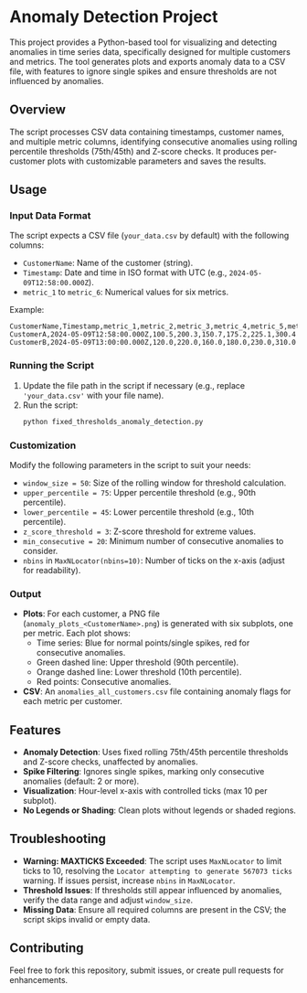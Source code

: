# Anomaly Detection Project

This project provides a Python-based tool for visualizing and detecting anomalies in time series data, specifically designed for multiple customers and metrics. The tool generates plots and exports anomaly data to a CSV file, with features to ignore single spikes and ensure thresholds are not influenced by anomalies.

## Overview

The script processes CSV data containing timestamps, customer names, and multiple metric columns, identifying consecutive anomalies using rolling percentile thresholds (75th/45th) and Z-score checks. It produces per-customer plots with customizable parameters and saves the results.


## Usage

### Input Data Format
The script expects a CSV file (`your_data.csv` by default) with the following columns:
- `CustomerName`: Name of the customer (string).
- `Timestamp`: Date and time in ISO format with UTC (e.g., `2024-05-09T12:58:00.000Z`).
- `metric_1` to `metric_6`: Numerical values for six metrics.

Example:
```
CustomerName,Timestamp,metric_1,metric_2,metric_3,metric_4,metric_5,metric_6
CustomerA,2024-05-09T12:58:00.000Z,100.5,200.3,150.7,175.2,225.1,300.4
CustomerB,2024-05-09T13:00:00.000Z,120.0,220.0,160.0,180.0,230.0,310.0
```

### Running the Script
1. Update the file path in the script if necessary (e.g., replace `'your_data.csv'` with your file name).
2. Run the script:
   ```bash
   python fixed_thresholds_anomaly_detection.py
   ```

### Customization
Modify the following parameters in the script to suit your needs:
- `window_size = 50`: Size of the rolling window for threshold calculation.
- `upper_percentile = 75`: Upper percentile threshold (e.g., 90th percentile).
- `lower_percentile = 45`: Lower percentile threshold (e.g., 10th percentile).
- `z_score_threshold = 3`: Z-score threshold for extreme values.
- `min_consecutive = 20`: Minimum number of consecutive anomalies to consider.
- `nbins` in `MaxNLocator(nbins=10)`: Number of ticks on the x-axis (adjust for readability).

### Output
- **Plots**: For each customer, a PNG file (`anomaly_plots_<CustomerName>.png`) is generated with six subplots, one per metric. Each plot shows:
  - Time series: Blue for normal points/single spikes, red for consecutive anomalies.
  - Green dashed line: Upper threshold (90th percentile).
  - Orange dashed line: Lower threshold (10th percentile).
  - Red points: Consecutive anomalies.
- **CSV**: An `anomalies_all_customers.csv` file containing anomaly flags for each metric per customer.

## Features
- **Anomaly Detection**: Uses fixed rolling 75th/45th percentile thresholds and Z-score checks, unaffected by anomalies.
- **Spike Filtering**: Ignores single spikes, marking only consecutive anomalies (default: 2 or more).
- **Visualization**: Hour-level x-axis with controlled ticks (max 10 per subplot).
- **No Legends or Shading**: Clean plots without legends or shaded regions.

## Troubleshooting
- **Warning: MAXTICKS Exceeded**: The script uses `MaxNLocator` to limit ticks to 10, resolving the `Locator attempting to generate 567073 ticks` warning. If issues persist, increase `nbins` in `MaxNLocator`.
- **Threshold Issues**: If thresholds still appear influenced by anomalies, verify the data range and adjust `window_size`.
- **Missing Data**: Ensure all required columns are present in the CSV; the script skips invalid or empty data.

## Contributing
Feel free to fork this repository, submit issues, or create pull requests for enhancements.
